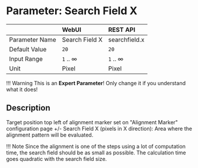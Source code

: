 # Parameter: Search Field X

|                   | WebUI               | REST API
|:---               |:---                 |:----
| Parameter Name    | Search Field X      | searchfield.x
| Default Value     | `20`                | `20`
| Input Range       | `1` .. &infin;      | `1` .. &infin;
| Unit              | Pixel               | Pixel  


!!! Warning
    This is an **Expert Parameter**! Only change it if you understand what it does!  


## Description

Target position top left of alignment marker set on "Alignment Marker" configuration 
page +/- Search Field X (pixels in X direction): Area where the alignment pattern 
will be evaluated.  


!!! Note
     Since the alignment is one of the steps using a lot of computation time, 
     the search field should be as small as possible.
     The calculation time goes quadratic with the search field size.
